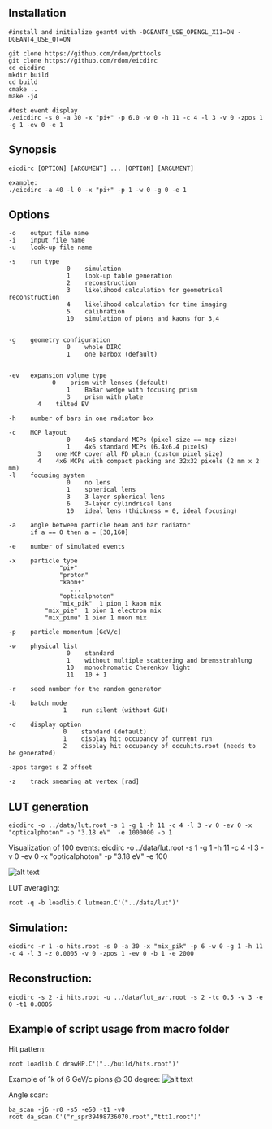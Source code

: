 ## Installation
```
#install and initialize geant4 with -DGEANT4_USE_OPENGL_X11=ON -DGEANT4_USE_QT=ON

git clone https://github.com/rdom/prttools
git clone https://github.com/rdom/eicdirc
cd eicdirc
mkdir build
cd build
cmake ..
make -j4

#test event display
./eicdirc -s 0 -a 30 -x "pi+" -p 6.0 -w 0 -h 11 -c 4 -l 3 -v 0 -zpos 1 -g 1 -ev 0 -e 1
```


## Synopsis
```
eicdirc [OPTION] [ARGUMENT] ... [OPTION] [ARGUMENT]

example:
./eicdirc -a 40 -l 0 -x "pi+" -p 1 -w 0 -g 0 -e 1
```
## Options
```
-o    output file name
-i    input file name
-u    look-up file name

-s    run type
                0    simulation
                1    look-up table generation
                2    reconstruction
                3    likelihood calculation for geometrical reconstruction
                4    likelihood calculation for time imaging
                5    calibration
                10   simulation of pions and kaons for 3,4


-g    geometry configuration
                0    whole DIRC
                1    one barbox (default)


-ev   expansion volume type
	        0    prism with lenses (default)
                1    BaBar wedge with focusing prism
                3    prism with plate
		4    tilted EV	

-h    number of bars in one radiator box

-c    MCP layout
                0    4x6 standard MCPs (pixel size == mcp size)
                1    4x6 standard MCPs (6.4x6.4 pixels)
		3    one MCP cover all FD plain (custom pixel size)
		4    4x6 MCPs with compact packing and 32x32 pixels (2 mm x 2 mm)
-l    focusing system
                0    no lens
                1    spherical lens
                3    3-layer spherical lens
                6    3-layer cylindrical lens
                10   ideal lens (thickness = 0, ideal focusing)

-a    angle between particle beam and bar radiator
      if a == 0 then a = [30,160]

-e    number of simulated events

-x    particle type
              "pi+"
              "proton"
              "kaon+"
                 ...
              "opticalphoton"
              "mix_pik"  1 pion 1 kaon mix
	      "mix_pie"  1 pion 1 electron mix
	      "mix_pimu" 1 pion 1 muon mix

-p    particle momentum [GeV/c]

-w    physical list
                0    standard
                1    without multiple scattering and bremsstrahlung
                10   monochromatic Cherenkov light
                11   10 + 1 

-r    seed number for the random generator 

-b    batch mode
               1    run silent (without GUI)

-d    display option
               0    standard (default)
               1    display hit occupancy of current run
               2    display hit occupancy of occuhits.root (needs to be generated)

-zpos target's Z offset 

-z    track smearing at vertex [rad]

```

## LUT generation

```
eicdirc -o ../data/lut.root -s 1 -g 1 -h 11 -c 4 -l 3 -v 0 -ev 0 -x "opticalphoton" -p "3.18 eV"  -e 1000000 -b 1
```

Visualization of 100 events:
eicdirc -o ../data/lut.root -s 1 -g 1 -h 11 -c 4 -l 3 -v 0 -ev 0 -x "opticalphoton" -p "3.18 eV"  -e 100

![alt text](https://github.com/rdom/eicdirc/raw/master/pic/eicdirc_lut_gen.png)


LUT averaging:
```
root -q -b loadlib.C lutmean.C'("../data/lut")'
```

## Simulation:
```
eicdirc -r 1 -o hits.root -s 0 -a 30 -x "mix_pik" -p 6 -w 0 -g 1 -h 11 -c 4 -l 3 -z 0.0005 -v 0 -zpos 1 -ev 0 -b 1 -e 2000
```

## Reconstruction:
```
eicdirc -s 2 -i hits.root -u ../data/lut_avr.root -s 2 -tc 0.5 -v 3 -e 0 -t1 0.0005
```


## Example of script usage from macro folder

Hit pattern:

```
root loadlib.C drawHP.C'("../build/hits.root")'
```
Example of 1k of 6 GeV/c pions @ 30 degree:
![alt text](https://github.com/rdom/eicdirc/raw/master/pic/hp_pi_1k.png)

Angle scan:
```
ba_scan -j6 -r0 -s5 -e50 -t1 -v0
root da_scan.C'("r_spr39498736070.root","ttt1.root")'
```